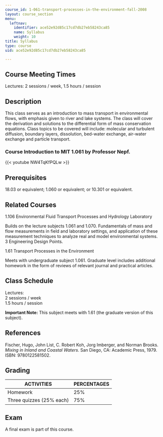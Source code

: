```yaml
---
course_id: 1-061-transport-processes-in-the-environment-fall-2008
layout: course_section
menu:
  leftnav:
    identifier: ace52e92d85c17cd7db27eb58243ca85
    name: Syllabus
    weight: 10
title: Syllabus
type: course
uid: ace52e92d85c17cd7db27eb58243ca85

---
```


Course Meeting Times
--------------------

Lectures: 2 sessions / week, 1.5 hours / session

Description
-----------

This class serves as an introduction to mass transport in environmental flows, with emphasis given to river and lake systems. The class will cover the derivation and solutions to the differential form of mass conservation equations. Class topics to be covered will include: molecular and turbulent diffusion, boundary layers, dissolution, bed-water exchange, air-water exchange and particle transport.

### Course Introduction to MIT 1.061 by Professor Nepf.

{{< youtube NW4TqKfPQLw >}}

Prerequisites
-------------

18.03 or equivalent; 1.060 or equivalent; or 10.301 or equivalent.

Related Courses
---------------

1.106 Environmental Fluid Transport Processes and Hydrology Laboratory

Builds on the lecture subjects 1.061 and 1.070. Fundamentals of mass and flow measurements in field and laboratory settings, and application of these measurement techniques to analyze real and model environmental systems. 3 Engineering Design Points.

1.61 Transport Processes in the Environment

Meets with undergraduate subject 1.061. Graduate level includes additional homework in the form of reviews of relevant journal and practical articles.

Class Schedule
--------------

Lectures:  
2 sessions / week  
1.5 hours / session

**Important Note:** This subject meets with 1.61 (the graduate version of this subject).

References
----------

Fischer, Hugo, John List, C. Robert Koh, Jorg Imberger, and Norman Brooks. _Mixing in Inland and Coastal Waters_. San Diego, CA: Academic Press, 1979. ISBN: 9780122581502.

Grading
-------

| ACTIVITIES | PERCENTAGES |
| --- | --- |
| Homework | 25% |
| Three quizzes (25% each) | 75% 

Exam
----

A final exam is part of this course.